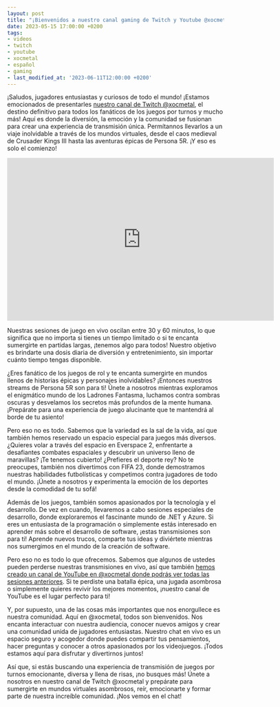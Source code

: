 ```yaml
---
layout: post
title: "¡Bienvenidos a nuestro canal gaming de Twitch y Youtube @xocmetal!"
date: 2023-05-15 17:00:00 +0200
tags:
- videos
- twitch
- youtube
- xocmetal
- español
- gaming
- last_modified_at: '2023-06-11T12:00:00 +0200'
---
```



¡Saludos, jugadores entusiastas y curiosos de todo el mundo! ¡Estamos emocionados de presentarles [nuestro canal de Twitch @xocmetal](https://www.twitch.tv/xocmetal), el destino definitivo para todos los fanáticos de los juegos por turnos y mucho más! Aquí es donde la diversión, la emoción y la comunidad se fusionan para crear una experiencia de transmisión única. Permítannos llevarlos a un viaje inolvidable a través de los mundos virtuales, desde el caos medieval de Crusader Kings III hasta las aventuras épicas de Persona 5R. ¡Y eso es solo el comienzo!

<iframe src="https://player.twitch.tv/?channel=xocmetal&parent=geeknite.github.io" frameborder="0" allowfullscreen="true" scrolling="no" height="378" width="620"></iframe>

Nuestras sesiones de juego en vivo oscilan entre 30 y 60 minutos, lo que significa que no importa si tienes un tiempo limitado o si te encanta sumergirte en partidas largas, ¡tenemos algo para todos! Nuestro objetivo es brindarte una dosis diaria de diversión y entretenimiento, sin importar cuánto tiempo tengas disponible.

¿Eres fanático de los juegos de rol y te encanta sumergirte en mundos llenos de historias épicas y personajes inolvidables? ¡Entonces nuestros streams de Persona 5R son para ti! Únete a nosotros mientras exploramos el enigmático mundo de los Ladrones Fantasma, luchamos contra sombras oscuras y desvelamos los secretos más profundos de la mente humana. ¡Prepárate para una experiencia de juego alucinante que te mantendrá al borde de tu asiento!

Pero eso no es todo. Sabemos que la variedad es la sal de la vida, así que también hemos reservado un espacio especial para juegos más diversos. ¿Quieres volar a través del espacio en Everspace 2, enfrentarte a desafiantes combates espaciales y descubrir un universo lleno de maravillas? ¡Te tenemos cubierto! ¿Prefieres el deporte rey? No te preocupes, también nos divertimos con FIFA 23, donde demostramos nuestras habilidades futbolísticas y competimos contra jugadores de todo el mundo. ¡Únete a nosotros y experimenta la emoción de los deportes desde la comodidad de tu sofá!

Además de los juegos, también somos apasionados por la tecnología y el desarrollo. De vez en cuando, llevaremos a cabo sesiones especiales de desarrollo, donde exploraremos el fascinante mundo de .NET y Azure. Si eres un entusiasta de la programación o simplemente estás interesado en aprender más sobre el desarrollo de software, ¡estas transmisiones son para ti! Aprende nuevos trucos, comparte tus ideas y diviértete mientras nos sumergimos en el mundo de la creación de software.

Pero eso no es todo lo que ofrecemos. Sabemos que algunos de ustedes pueden perderse nuestras transmisiones en vivo, así que también [hemos creado un canal de YouTube en @xocmetal donde podrás ver todas las sesiones anteriores](https://www.youtube.com/@xocmetal). Si te perdiste una batalla épica, una jugada asombrosa o simplemente quieres revivir los mejores momentos, ¡nuestro canal de YouTube es el lugar perfecto para ti!

Y, por supuesto, una de las cosas más importantes que nos enorgullece es nuestra comunidad. Aquí en @xocmetal, todos son bienvenidos. Nos encanta interactuar con nuestra audiencia, conocer nuevos amigos y crear una comunidad unida de jugadores entusiastas. Nuestro chat en vivo es un espacio seguro y acogedor donde puedes compartir tus pensamientos, hacer preguntas y conocer a otros apasionados por los videojuegos. ¡Todos estamos aquí para disfrutar y divertirnos juntos!

Así que, si estás buscando una experiencia de transmisión de juegos por turnos emocionante, diversa y llena de risas, ¡no busques más! Únete a nosotros en nuestro canal de Twitch @xocmetal y prepárate para sumergirte en mundos virtuales asombrosos, reír, emocionarte y formar parte de nuestra increíble comunidad. ¡Nos vemos en el chat!
